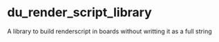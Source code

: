 # du_render_script_library
 A library to build renderscript in boards without writting it as a full string
